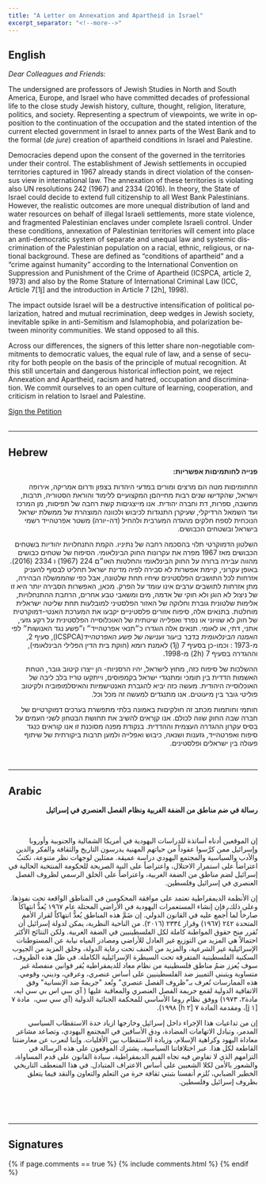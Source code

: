 ```yaml
---
title: "A Letter on Annexation and Apartheid in Israel"
excerpt_separator: "<!--more-->"
---
```

<span lang="en">

<h2> English</h2>
<p><em>Dear Colleagues and Friends:</em></p>

<p>The undersigned are professors of Jewish Studies in North and South America, Europe, and Israel who have committed decades of professional life to the close study Jewish history, culture, thought, religion, literature, politics, and society. Representing a spectrum of viewpoints, we write in opposition to the continuation of the occupation and the stated intention of the current elected government in Israel to annex parts of the West Bank and to the formal (<em>de jure</em>) creation of apartheid conditions in Israel and Palestine.</p>
<p>Democracies depend upon the consent of the governed in the territories under their control. The establishment of Jewish settlements in occupied territories captured in 1967 already stands in direct violation of the consensus view in international law. The annexation of these territories is violating also UN resolutions 242 (1967) and 2334 (2016). In theory, the State of Israel could decide to extend full citizenship to all West Bank Palestinians. However, the realistic outcomes are more unequal distribution of land and water resources on behalf of illegal Israeli settlements, more state violence, and fragmented Palestinian enclaves under complete Israeli control. Under these conditions, annexation of Palestinian territories will cement into place an anti-democratic system of separate and unequal law and systemic discrimination of the Palestinian population on a racial, ethnic, religious, or national background. These are defined as &ldquo;conditions of apartheid&rdquo; and a &ldquo;crime against humanity&rdquo; according to the International Convention on Suppression and Punishment of the Crime of Apartheid (ICSPCA, article 2, 1973) and also by the Rome Stature of International Criminal Law (ICC, Article 7[1j] and the introduction in Article 7 [2h], 1998).</p>
<p>The impact outside Israel will be a destructive intensification of political polarization, hatred and mutual recrimination, deep wedges in Jewish society, inevitable spike in anti-Semitism and Islamophobia, and polarization between minority communities. We stand opposed to all this.</p>
<p>Across our differences, the signers of this letter share non-negotiable commitments to democratic values, the equal rule of law, and a sense of security for both people on the basis of the principle of mutual recognition. At this still uncertain and dangerous historical inflection point, we reject Annexation and Apartheid, racism and hatred, occupation and discrimination. We commit ourselves to an open culture of learning, cooperation, and criticism in relation to Israel and Palestine.</p>
</span>
<div class="mt3">
  <a href="#signatures" class="button button-blue button-big mobile-block">Sign the Petition</a>

</div>

<br />
<hr />

<h2>Hebrew</h2>

<div style='text-align:right;direction:rtl;unicode-bidi:embed'>
<span lang=HE>


<p><strong>פנייה לחותמיםות אפשריות:</strong></p>

<p>החתומיםות מטה הם מרצים ומורים במדעי היהדות בצפון ודרום אמריקה, אירופה וישראל, שהקדישו שנים רבות מחייהםן המקצועיים ללימוד והוראת הסטוריה, תרבות, מחשבה, ספרות, דת וחברה יהודית. אנו מייצגיםות קשת רחבה של תפיסות, מן המרכז ועד השמאל הרדיקלי, שעיקרן התנגדות לכיבוש ולכוונה המוצהרת של ממשלת ישראל הנוכחית לספח חלקים מהגדה המערבית ולהחיל (דה-יורה) משטר אפרטהייד רשמי בישראל ובשטחים הכבושים.</p>

<p>השלטון הדמוקרטי תלוי בהסכמה רחבה של נתיניו. הקמת התנחלויות יהודיות בשטחים הכבושים מאז 1967 מפרה את עקרונות החוק הבינלאומי. הסיפוח של שטחים כבושים מהווה עבירה ברורה על החוק הבינלאומי והחלטות האו״ם 224 (1967) ו 2334 (2016). באופן עקרוני, קיימת אפשרות לא סבירה לפיה מדינת ישראל תחליט לבסוף להעניק אזרחות לכל התושבים הפלסטינים שיחיו תחת שלטונה, אבל כפי שהממשלה הבהירה, מתן אזרחות לתושבים ערבים אינו עומד על הפרק. מכאן, האפשרות הסבירה יותר היא זו של ניצול לא הוגן ולא חוקי של אדמה, מים ומשאבי טבע אחרים, הרחבת ההתנחלויות, אלימות שלטונית גוברת וחלוקה של האזור הפלסטיני למובלעות תחת שליטה ישראלית מוחלטת. בתנאים אלה, סיפוח אזורים פלסטיניים יקבעו את המערכת האנטי-דמוקרטית של חוק לא שוויוני או נפרד ואפלייה שיטתית של האוכלוסייה הפלסטינית על רקע גזעי, אתני, דתי, או לאומי. תנאים אלה הוגדרו כ״תנאי אפרטהייד״ ו״פשע נגד האנושות״ לפי <em>האמנה הבינלאומית בדבר ביעור וענישה של פשע האפרטהייד</em>(ICSPCA), סעיף 2, מ-1973 : וכמו-כן בסעיף 7 (1j) לאמנת רומא (חוקת בית הדין הפלילי הבינלאומי), וההגדרה בסעיף 7 (2h) מ-1998.</p>

<p>ההשלכות של סיפוח כזה, מחוץ לישראל, יהיו הרסניות- הן ייצרו קיטוב גובר, הטחת האשמות הדדית בין תומכי ומתנגדי ישראל בקמפוסים, וייתקעו טריז בלב ליבה של האוכלוסייה היהודית. מעשה כזה יביא להגברת האנטישמיות והאיסלמופוביה ולקיטוב פוליטי גובר בין מיעוטים. אנו מתנגדים למעשה זה מכל וכל.</p>

<p>חותמי וחותמות מכתב זה חולקיםות באמונה בלתי מתפשרת בערכים דמוקרטיים של חברה שבה החוק שווה לכולם. אנו קןראים להשיב את תחושת הבטחון לשני העמים על בסיס עקרון ההגדרה העצמית וההדדית. בנקודת מפנה מסוכנת זו אנו קוראים כנגד סיפוח ואפרטהייד, גזענות ושנאה, כיבוש ואפלייה ולמען תרבות ביקורתית של שיתוף פעולה בין ישראלים ופלסטינים.</p>
</span>

</div>

<br />
<hr />

<h2>Arabic</h2>
<div style='text-align:right;direction:rtl;unicode-bidi:embed'>
<span lang=AR>
  <p><strong>رسالة في ضم مناطق من الضفة الغربية ونظام الفصل العنصري في إسرائيل</strong></p>
  <p>&nbsp;</p>
  <p>إن الموقعين أدناه أساتذة للدراسات اليهودية في أمريكا الشمالية والجنوبية وأوروبا وإسرائيل ممن كرَّسوا عقوداً من حياتهم المهنية يدرسون التاريخ والثقافة والفكر والدين والأدب والسياسية والمجتمع اليهودي دراسة عميقة. ممثلين لوجهات نظر متنوعة، نكتبُ اعتراضاً على استمرار الاحتلال، واعتراضاً على النية الصريحة للحكومة المنتخبة الحالية في إسرائيل لضم مناطق من الضفة الغربية، واعتراضاً على الخلق الرسمي لظروف الفصل العنصري في إسرائيل وفلسطين.</p>
  <p>إن الأنظمة الديمقراطية تعتمد على موافقة المحكومين في المناطق الواقعة تحت نفوذها. وعلى ذلك، فإن إنشاء المستعمرات اليهودية في الأراضي المحتلة عام ١٩٦٧ يُعدُّ انتهاكاً صارخاً لما أُجمع عليه في القانون الدولي. إن ضَمَّ هذه المناطق يُعدُّ انتهاكاً لقرار الأمم المتحدة ٢٤٢ (١٩٦٧) وقرار ٢٣٣٤ (٢٠١٦). من الناحية النظرية، يمكن لدولة إسرائيل أن تُقرر منح حقوق المواطنة كاملة لكل الفلسطينيين في الضفة الغربية. ولكن النتائج الأكثر احتمالاً هي المزيد من التوزيع غير العادل للأراضي ومصادر المياه نيابة عن المستوطنات الإسرائيلية غير الشرعية، والمزيد من العنف تحت رعاية الدولة، وخلق المزيد من الجيوب السكنية الفلسطينية المتفرقة تحت السيطرة الإسرائيلية الكاملة. في ظل هذه الظروف، سوف يُعزز ضمُ مناطق فلسطينية من نظام معاد للديمقراطية يُقر قوانين منفصلة غير متساوية ويتبنى التمييز ضد الفلسطينيين على أساس عنصري، وعرقي، وديني، وقومي. هذه الممارسات تُعرف بـ"ظروف الفصل عنصري" وتُعد "جريمةً ضد الإنسانية" وفق الاتفاقية الدولية لقمع جريمة الفصل العنصري والمعاقبة عليها ( آي سي اس بي سي ايه، مادة٢، ١٩٧٣) ووفق نظام روما الأساسي للمحكمة الجنائية الدولية (آي سي سي،&nbsp; مادة ٧ [١ j]، ومقدمة المادة ٧ [٢ h] ١٩٩٨).</p>
  <p>إن من تداعيات هذا الإجراء داخل إسرائيل وخارجها ازياد حدة الاستقطاب السياسي المدمر، وتبادل الاتهامات المضادة، ودق الأسافين في المجتمع اليهودي، وتصاعد مشاعر معاداة اليهود وكراهية الإسلام، وزيادة الاستقطاب بين الأقليات. وإننا لنعرب عن معارضتنا القاطعة لكل هذا. عبر اختلافاتنا السياسية، يشترك الموقعون على هذه الرسالة في التزامهم الذي لا تفاوض فيه تجاه القيم الديمقراطية، سيادة القانون على قدم المساواة، والشعور بالأمن لكلا الشعبين على أساس الاعتراف المتبادل. في هذا المنعطف التاريخي الخطير الضبابي، نُلزم أنفسنا بتبني ثقافة حرة من التعلم والتعاون والنقد فيما يتعلق بظروف إسرائيل وفلسطين.</p>
  <p>&nbsp;</p>
</span>
</div>
<br />
<hr />
<h2 name="signatures">Signatures</h2>
{% if page.comments == true %}
  {% include comments.html %}
{% endif %}
